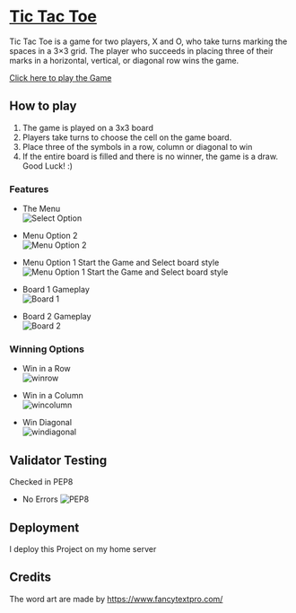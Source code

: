 # [Tic Tac Toe](http://ozz1.ddns.net)

Tic Tac Toe is a game for two players, X and O, who take turns marking the spaces in a 3×3 grid. The player who succeeds in placing three of their marks in a horizontal, vertical, or diagonal row wins the game.

[Click here to play the Game](http://ozz1.ddns.net)
## How to play

1. The game is played on a 3x3 board
2. Players take turns to choose the cell on the game board.
3. Place three of the symbols in a row, column or diagonal to win
4. If the entire board is filled and there is no winner, the game is a draw. <br>
    Good Luck! :)

### Features

* The Menu <br>
![Select Option](assets/readme-imgs/menu.jpg)

* Menu Option 2 <br>
![Menu Option  2](assets/readme-imgs/rules.jpg)

* Menu Option 1 Start the Game and Select board style <br>
![Menu Option 1 Start the Game and Select board style](assets/readme-imgs/board-select.jpg)

* Board 1 Gameplay <br>
![Board 1](assets/readme-imgs/board1.jpg)

* Board 2 Gameplay <br>
![Board 2](assets/readme-imgs/board2.jpg)

### Winning Options

* Win in a Row <br>
![winrow](assets/readme-imgs/winrow.jpg)

* Win in a Column <br>
![wincolumn](assets/readme-imgs/wincolumn.jpg)

* Win Diagonal <br>
![windiagonal](assets/readme-imgs/windiagonal.jpg)


## Validator Testing
Checked in PEP8
 - No Errors
![PEP8](assets/readme-imgs/pep8.jpg)

## Deployment
I deploy this Project on my home server

## Credits
The word art are made by https://www.fancytextpro.com/
